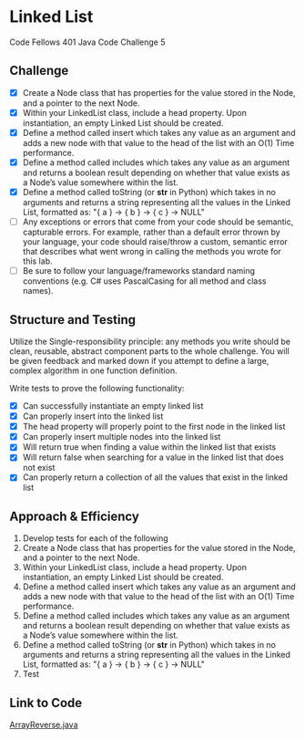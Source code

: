 # Linked List
Code Fellows 401 Java Code Challenge 5

## Challenge
- [x] Create a Node class that has properties for the value stored in the Node, and a pointer to the next Node.
- [x] Within your LinkedList class, include a head property. Upon instantiation, an empty Linked List should be created.
- [x] Define a method called insert which takes any value as an argument and adds a new node with that value to the head of the list with an O(1) Time performance.
- [x] Define a method called includes which takes any value as an argument and returns a boolean result depending on whether that value exists as a Node’s value somewhere within the list.
- [x] Define a method called toString (or __str__ in Python) which takes in no arguments and returns a string representing all the values in the Linked List, formatted as:
"{ a } -> { b } -> { c } -> NULL"
- [ ] Any exceptions or errors that come from your code should be semantic, capturable errors. For example, rather than a default error thrown by your language, your code should raise/throw a custom, semantic error that describes what went wrong in calling the methods you wrote for this lab.
- [ ] Be sure to follow your language/frameworks standard naming conventions (e.g. C# uses PascalCasing for all method and class names).
## Structure and Testing
Utilize the Single-responsibility principle: any methods you write should be clean, reusable, abstract component parts to the whole challenge. You will be given feedback and marked down if you attempt to define a large, complex algorithm in one function definition.

Write tests to prove the following functionality:

- [x] Can successfully instantiate an empty linked list
- [x] Can properly insert into the linked list
- [x] The head property will properly point to the first node in the linked list
- [x] Can properly insert multiple nodes into the linked list
- [x] Will return true when finding a value within the linked list that exists
- [x] Will return false when searching for a value in the linked list that does not exist
- [x] Can properly return a collection of all the values that exist in the linked list

## Approach & Efficiency
1. Develop tests for each of the following
2. Create a Node class that has properties for the value stored in the Node, and a pointer to the next Node.
3. Within your LinkedList class, include a head property. Upon instantiation, an empty Linked List should be created.
4. Define a method called insert which takes any value as an argument and adds a new node with that value to the head of the list with an O(1) Time performance.
5. Define a method called includes which takes any value as an argument and returns a boolean result depending on whether that value exists as a Node’s value somewhere within the list.
6. Define a method called toString (or __str__ in Python) which takes in no arguments and returns a string representing all the values in the Linked List, formatted as:
   "{ a } -> { b } -> { c } -> NULL"
7. Test

## Link to Code
[ArrayReverse.java](../src/main/java/code401Challenges/LinkedList.java)